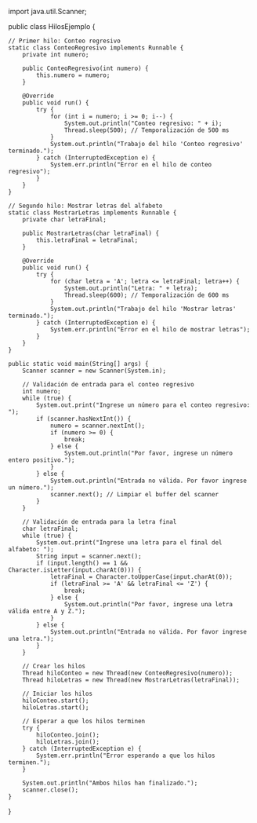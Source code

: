 import java.util.Scanner;

public class HilosEjemplo {

    // Primer hilo: Conteo regresivo
    static class ConteoRegresivo implements Runnable {
        private int numero;

        public ConteoRegresivo(int numero) {
            this.numero = numero;
        }

        @Override
        public void run() {
            try {
                for (int i = numero; i >= 0; i--) {
                    System.out.println("Conteo regresivo: " + i);
                    Thread.sleep(500); // Temporalización de 500 ms
                }
                System.out.println("Trabajo del hilo 'Conteo regresivo' terminado.");
            } catch (InterruptedException e) {
                System.err.println("Error en el hilo de conteo regresivo");
            }
        }
    }

    // Segundo hilo: Mostrar letras del alfabeto
    static class MostrarLetras implements Runnable {
        private char letraFinal;

        public MostrarLetras(char letraFinal) {
            this.letraFinal = letraFinal;
        }

        @Override
        public void run() {
            try {
                for (char letra = 'A'; letra <= letraFinal; letra++) {
                    System.out.println("Letra: " + letra);
                    Thread.sleep(600); // Temporalización de 600 ms
                }
                System.out.println("Trabajo del hilo 'Mostrar letras' terminado.");
            } catch (InterruptedException e) {
                System.err.println("Error en el hilo de mostrar letras");
            }
        }
    }

    public static void main(String[] args) {
        Scanner scanner = new Scanner(System.in);

        // Validación de entrada para el conteo regresivo
        int numero;
        while (true) {
            System.out.print("Ingrese un número para el conteo regresivo: ");
            if (scanner.hasNextInt()) {
                numero = scanner.nextInt();
                if (numero >= 0) {
                    break;
                } else {
                    System.out.println("Por favor, ingrese un número entero positivo.");
                }
            } else {
                System.out.println("Entrada no válida. Por favor ingrese un número.");
                scanner.next(); // Limpiar el buffer del scanner
            }
        }

        // Validación de entrada para la letra final
        char letraFinal;
        while (true) {
            System.out.print("Ingrese una letra para el final del alfabeto: ");
            String input = scanner.next();
            if (input.length() == 1 && Character.isLetter(input.charAt(0))) {
                letraFinal = Character.toUpperCase(input.charAt(0));
                if (letraFinal >= 'A' && letraFinal <= 'Z') {
                    break;
                } else {
                    System.out.println("Por favor, ingrese una letra válida entre A y Z.");
                }
            } else {
                System.out.println("Entrada no válida. Por favor ingrese una letra.");
            }
        }

        // Crear los hilos
        Thread hiloConteo = new Thread(new ConteoRegresivo(numero));
        Thread hiloLetras = new Thread(new MostrarLetras(letraFinal));

        // Iniciar los hilos
        hiloConteo.start();
        hiloLetras.start();

        // Esperar a que los hilos terminen
        try {
            hiloConteo.join();
            hiloLetras.join();
        } catch (InterruptedException e) {
            System.err.println("Error esperando a que los hilos terminen.");
        }

        System.out.println("Ambos hilos han finalizado.");
        scanner.close();
    }
}
